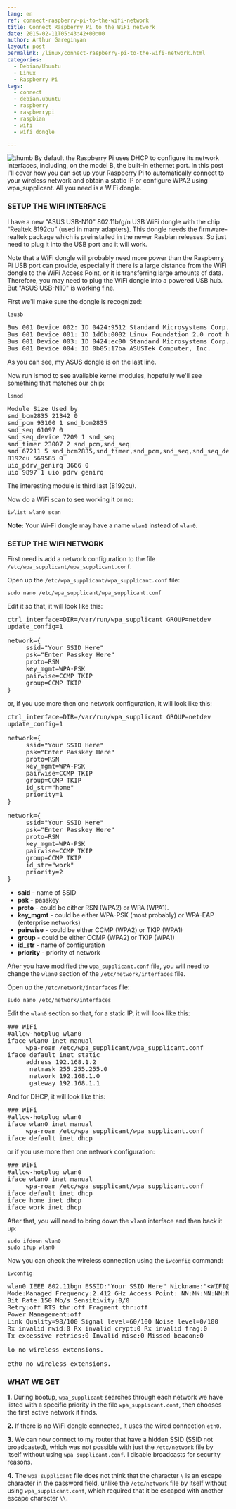 ```yaml
---
lang: en
ref: connect-raspberry-pi-to-the-wifi-network
title: Connect Raspberry Pi to the WiFi network
date: 2015-02-11T05:43:42+00:00
author: Arthur Gareginyan
layout: post
permalink: /linux/connect-raspberry-pi-to-the-wifi-network.html
categories:
  - Debian/Ubuntu
  - Linux
  - Raspberry Pi
tags:
  - connect
  - debian.ubuntu
  - raspberry
  - raspberrypi
  - raspbian
  - wifi
  - wifi dongle

---
```


![thumb](/images/thumbnail/WiFi1.png)
By default the Raspberry Pi uses DHCP to configure its network interfaces, including, on the model B, the built-in ethernet port. In this post I'll cover how you can set up your Raspberry Pi to automatically connect to your wireless network and obtain a static IP or configure WPA2 using wpa_supplicant. All you need is a WiFi dongle.


### SETUP THE WIFI INTERFACE

I have a new "ASUS USB-N10" 802.11b/g/n USB WiFi dongle with the chip “Realtek 8192cu” (used in many adapters). This dongle needs the firmware-realtek package which is preinstalled in the newer Rasbian releases. So just need to plug it into the USB port and it will work.

Note that a WiFi dongle will probably need more power than the Raspberry Pi USB port can provide, especially if there is a large distance from the WiFi dongle to the WiFi Access Point, or it is transferring large amounts of data. Therefore, you may need to plug the WiFi dongle into a powered USB hub. But "ASUS USB-N10" is working fine.

First we'll make sure the dongle is recognized:

```
lsusb
```

<pre>
Bus 001 Device 002: ID 0424:9512 Standard Microsystems Corp.
Bus 001 Device 001: ID 1d6b:0002 Linux Foundation 2.0 root hub
Bus 001 Device 003: ID 0424:ec00 Standard Microsystems Corp.
Bus 001 Device 004: ID 0b05:17ba ASUSTek Computer, Inc.
</pre>

As you can see, my ASUS dongle is on the last line.

Now run lsmod to see avaliable kernel modules, hopefully we'll see something that matches our chip:

```
lsmod
```

<pre>
Module Size Used by
snd_bcm2835 21342 0
snd_pcm 93100 1 snd_bcm2835
snd_seq 61097 0
snd_seq_device 7209 1 snd_seq
snd_timer 23007 2 snd_pcm,snd_seq
snd 67211 5 snd_bcm2835,snd_timer,snd_pcm,snd_seq,snd_seq_device
8192cu 569585 0
uio_pdrv_genirq 3666 0
uio 9897 1 uio_pdrv_genirq
</pre>

The interesting module is third last (8192cu).

Now do a WiFi scan to see working it or no:

```
iwlist wlan0 scan
```

**Note:** Your Wi-Fi dongle may have a name `wlan1` instead of `wlan0`.


### SETUP THE WIFI NETWORK

First need is add a network configuration to the file `/etc/wpa_supplicant/wpa_supplicant.conf`.

Open up the `/etc/wpa_supplicant/wpa_supplicant.conf` file:

```
sudo nano /etc/wpa_supplicant/wpa_supplicant.conf
```

Edit it so that, it will look like this:

<pre>
ctrl_interface=DIR=/var/run/wpa_supplicant GROUP=netdev
update_config=1

network={
     ssid="Your SSID Here"
     psk="Enter Passkey Here"
     proto=RSN
     key_mgmt=WPA-PSK
     pairwise=CCMP TKIP
     group=CCMP TKIP
}
</pre>

or, if you use more then one network configuration, it will look like this:

<pre>
ctrl_interface=DIR=/var/run/wpa_supplicant GROUP=netdev
update_config=1

network={
     ssid="Your SSID Here"
     psk="Enter Passkey Here"
     proto=RSN
     key_mgmt=WPA-PSK
     pairwise=CCMP TKIP
     group=CCMP TKIP
     id_str="home"
     priority=1
}

network={
     ssid="Your SSID Here"
     psk="Enter Passkey Here"
     proto=RSN
     key_mgmt=WPA-PSK
     pairwise=CCMP TKIP
     group=CCMP TKIP
     id_str="work"
     priority=2
}
</pre>

* **said** - name of SSID
* **psk** - passkey
* **proto** - could be either RSN (WPA2) or WPA (WPA1).
* **key_mgmt** - could be either WPA-PSK (most probably) or WPA-EAP (enterprise networks)
* **pairwise** - could be either CCMP (WPA2) or TKIP (WPA1)
* **group** - could be either CCMP (WPA2) or TKIP (WPA1)
* **id_str** - name of configuration
* **priority** - priority of network

After you have modified the `wpa_supplicant.conf` file, you will need to change the `wlan0` section of the `/etc/network/interfaces` file.

Open up the `/etc/network/interfaces` file:

```
sudo nano /etc/network/interfaces
```

Edit the `wlan0` section so that, for a static IP, it will look like this:

<pre>
### WiFi
#allow-hotplug wlan0
iface wlan0 inet manual
     wpa-roam /etc/wpa_supplicant/wpa_supplicant.conf
iface default inet static
     address 192.168.1.2
      netmask 255.255.255.0
      network 192.168.1.0
      gateway 192.168.1.1
</pre>

And for DHCP, it will look like this:

<pre>
### WiFi
#allow-hotplug wlan0
iface wlan0 inet manual
     wpa-roam /etc/wpa_supplicant/wpa_supplicant.conf
iface default inet dhcp
</pre>

or if you use more then one network configuration:

<pre>
### WiFi
#allow-hotplug wlan0
iface wlan0 inet manual
     wpa-roam /etc/wpa_supplicant/wpa_supplicant.conf
iface default inet dhcp
iface home inet dhcp
iface work inet dhcp
</pre>

After that, you will need to bring down the `wlan0` interface and then back it up:

```
sudo ifdown wlan0
sudo ifup wlan0
```

Now you can check the wireless connection using the `iwconfig` command:

```
iwconfig
```

<pre>
wlan0 IEEE 802.11bgn ESSID:"Your SSID Here" Nickname:"&lt;WIFI@REALTEK&gt;"
Mode:Managed Frequency:2.412 GHz Access Point: NN:NN:NN:NN:NN:NN
Bit Rate:150 Mb/s Sensitivity:0/0
Retry:off RTS thr:off Fragment thr:off
Power Management:off
Link Quality=98/100 Signal level=60/100 Noise level=0/100
Rx invalid nwid:0 Rx invalid crypt:0 Rx invalid frag:0
Tx excessive retries:0 Invalid misc:0 Missed beacon:0

lo no wireless extensions.

eth0 no wireless extensions.
</pre>


### WHAT WE GET

**1.** During bootup, `wpa_supplicant` searches through each network we have listed with a specific priority in the file `wpa_supplicant.conf`, then chooses the first active network it finds.

**2.** If there is no WiFi dongle connected, it uses the wired connection `eth0`.

**3.** We can now connect to my router that have a hidden SSID (SSID not broadcasted), which was not possible with just the `/etc/network` file by itself without using `wpa_supplicant.conf`. I disable broadcasts for security reasons.

**4.** The `wpa_supplicant` file does not think that the character `\` is an escape character in the password field, unlike the `/etc/network` file by itself without using `wpa_supplicant.conf`, which required that it be escaped with another escape character `\\`.
